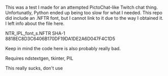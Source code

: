 This was a test I made for an attempted PictoChat-like Twitch chat thing. Unfortunatly, Python ended up being too slow for what I needed. This repo did include an .NFTR font, but I cannot link to it due to the way I obtained it. I left info about the file here.

NTR_IPL_font_s.NFTR SHA-1 8818EC8D3C6406B170DF19DA1DE2A6D047F4C1D5

Keep in mind the code here is also probably really bad.

Requires ndstextgen, tkinter, PIL

This really sucks, don't use
